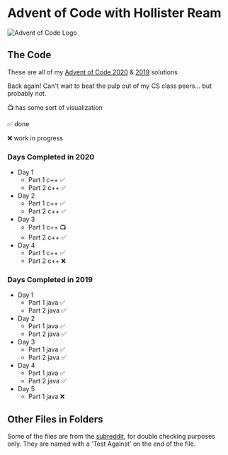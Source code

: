 # Advent of Code with Hollister Ream

![Advent of Code Logo](https://raw.githubusercontent.com/Hollikill/AdventOfCode2019/master/Images/Icon.png)

## The Code

These are all of my [Advent of Code 2020](https://adventofcode.com/2020 "Advent of Code 2020") & [2019](https://adventofcode.com/2019 "Advent of Code 2019") solutions

Back again! Can't wait to beat the pulp out of my CS class peers... but probably not.

📺 has some sort of visualization

✅ done

❌ work in progress

### Days Completed in 2020

- Day 1
  - Part 1 c++ ✅
  - Part 2 c++ ✅
- Day 2
  - Part 1 c++ ✅
  - Part 2 c++ ✅
- Day 3
  - Part 1 c++ 📺
  - Part 2 c++ ✅
- Day 4
  - Part 1 c++ ✅
  - Part 2 c++ ❌

### Days Completed in 2019

- Day 1
  - Part 1 java ✅
  - Part 2 java ✅
- Day 2
  - Part 1 java ✅
  - Part 2 java ✅
- Day 3
  - Part 1 java ✅
  - Part 2 java ✅
- Day 4
  - Part 1 java ✅
  - Part 2 java ✅
- Day 5
  - Part 1 java ❌

## Other Files in Folders

Some of the files are from the [subreddit](https://www.reddit.com/r/adventofcode/ "r/adventofcode"), for double checking purposes only. They are named with a 'Test Against' on the end of the file.
